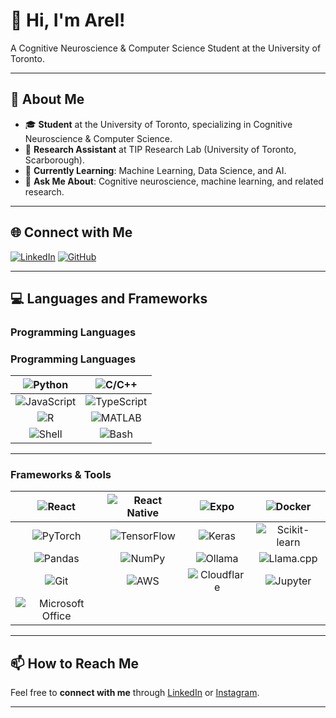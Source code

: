 # 👋 Hi, I'm Arel!

A Cognitive Neuroscience & Computer Science Student at the University of Toronto.

---

## 🔬 About Me

- 🎓 **Student** at the University of Toronto, specializing in Cognitive Neuroscience & Computer Science.
- 🤖 **Research Assistant** at TIP Research Lab (University of Toronto, Scarborough).
- 🌱 **Currently Learning**: Machine Learning, Data Science, and AI.
- 💬 **Ask Me About**: Cognitive neuroscience, machine learning, and related research.

---

## 🌐 Connect with Me

[![LinkedIn](https://img.shields.io/badge/LinkedIn-blue?logo=linkedin&logoColor=white)](https://www.linkedin.com/in/arelbahaencin/)
[![GitHub](https://img.shields.io/badge/GitHub-181717?logo=github&logoColor=white)](https://github.com/your-username)

---

## 💻 Languages and Frameworks

### Programming Languages

### Programming Languages

| ![Python](https://img.shields.io/badge/Python-3776AB?logo=python&logoColor=white) | ![C/C++](https://img.shields.io/badge/C%2FC++-00599C?logo=c%2B%2B&logoColor=white) |
|:-----------------------------------------------------------------------------:|:---------------------------------------------------------------------------------:|
| ![JavaScript](https://img.shields.io/badge/JavaScript-F7DF1E?logo=javascript&logoColor=black) | ![TypeScript](https://img.shields.io/badge/TypeScript-3178C6?logo=typescript&logoColor=white) |
| ![R](https://img.shields.io/badge/R-276DC3?logo=r&logoColor=white)            | ![MATLAB](https://img.shields.io/badge/MATLAB-0076A8?logo=mathworks&logoColor=white) |
| ![Shell](https://img.shields.io/badge/Shell-89E051?logo=gnu-bash&logoColor=white) | ![Bash](https://img.shields.io/badge/Bash-4EAA25?logo=gnu-bash&logoColor=white)   |

---

### Frameworks & Tools

| ![React](https://img.shields.io/badge/React-20232A?logo=react&logoColor=61DAFB) | ![React Native](https://img.shields.io/badge/React_Native-20232A?logo=react&logoColor=61DAFB) | ![Expo](https://img.shields.io/badge/Expo-000000?logo=expo&logoColor=white) | ![Docker](https://img.shields.io/badge/Docker-2496ED?logo=docker&logoColor=white) |
|:------------------------------------------------------------------------------:|:-------------------------------------------------------------------------------------------:|:----------------------------------------------------------------------------:|:----------------------------------------------------------------------------:|
| ![PyTorch](https://img.shields.io/badge/PyTorch-EE4C2C?logo=pytorch&logoColor=white) | ![TensorFlow](https://img.shields.io/badge/TensorFlow-FF6F00?logo=tensorflow&logoColor=white) | ![Keras](https://img.shields.io/badge/Keras-D00000?logo=keras&logoColor=white) | ![Scikit-learn](https://img.shields.io/badge/Scikit--learn-F7931E?logo=scikitlearn&logoColor=white) |
| ![Pandas](https://img.shields.io/badge/Pandas-150458?logo=pandas&logoColor=white) | ![NumPy](https://img.shields.io/badge/NumPy-013243?logo=numpy&logoColor=white)           | ![Ollama](https://img.shields.io/badge/Ollama-4C4C4C?logo=ollama&logoColor=white) | ![Llama.cpp](https://img.shields.io/badge/Llama.cpp-000000?logo=llama&logoColor=white) |
| ![Git](https://img.shields.io/badge/Git-F05032?logo=git&logoColor=white)         | ![AWS](https://img.shields.io/badge/AWS-232F3E?logo=amazon-aws&logoColor=white)           | ![Cloudflare](https://img.shields.io/badge/Cloudflare-F38020?logo=cloudflare&logoColor=white) | ![Jupyter](https://img.shields.io/badge/Jupyter-F37626?logo=jupyter&logoColor=white) |
| ![Microsoft Office](https://img.shields.io/badge/Microsoft_Office-D83B01?logo=microsoft-office&logoColor=white) |                                                                                     |                                                                                |                                                                                |

---

## 📫 How to Reach Me

Feel free to **connect with me** through [LinkedIn](https://www.linkedin.com/in/arelbahaencin/) or [Instagram](https://www.instagram.com/arelbahaencin/).

---
